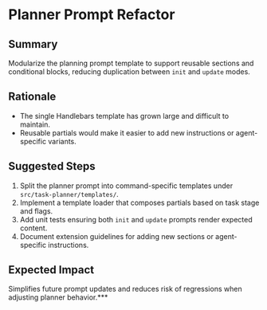 # Planner Prompt Refactor

## Summary

Modularize the planning prompt template to support reusable sections and conditional blocks, reducing duplication between `init` and `update` modes.

## Rationale

- The single Handlebars template has grown large and difficult to maintain.
- Reusable partials would make it easier to add new instructions or agent-specific variants.

## Suggested Steps

1. Split the planner prompt into command-specific templates under `src/task-planner/templates/`.
2. Implement a template loader that composes partials based on task stage and flags.
3. Add unit tests ensuring both `init` and `update` prompts render expected content.
4. Document extension guidelines for adding new sections or agent-specific instructions.

## Expected Impact

Simplifies future prompt updates and reduces risk of regressions when adjusting planner behavior.\*\*\*
